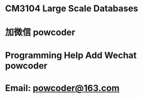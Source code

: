 # CM3104 Large Scale Databases
# 加微信 powcoder

# Programming Help Add Wechat powcoder

# Email: powcoder@163.com

